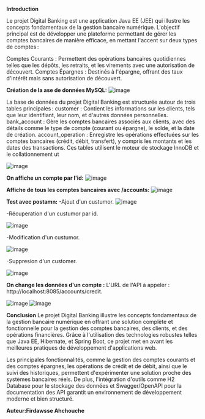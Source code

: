 **Introduction**


Le projet Digital Banking est une application Java EE (JEE) qui illustre les concepts fondamentaux de la gestion bancaire numérique. L'objectif principal est de développer une plateforme permettant de gérer les comptes bancaires de manière efficace, en mettant l'accent sur deux types de comptes :

Comptes Courants : Permettent des opérations bancaires quotidiennes telles que les dépôts, les retraits, et les virements avec une autorisation de découvert.
Comptes Épargnes : Destinés à l'épargne, offrant des taux d'intérêt mais sans autorisation de découvert.

**Création de la ase de données MySQL:**
![image](https://github.com/user-attachments/assets/81310477-5ebb-4c64-b4c8-eb9a8ef17ff8)

La base de données du projet Digital Banking est structurée autour de trois tables principales :
customer : Contient les informations sur les clients, tels que leur identifiant, leur nom, et d'autres données personnelles.
bank_account : Gère les comptes bancaires associés aux clients, avec des détails comme le type de compte (courant ou épargne), le solde, et la date de création.
account_operation : Enregistre les opérations effectuées sur les comptes bancaires (crédit, débit, transfert), y compris les montants et les dates des transactions.
Ces tables utilisent le moteur de stockage InnoDB et le collationnement ut

![image](https://github.com/user-attachments/assets/b2b48630-8b89-4b1d-86e0-f9143efb17ab)

**On affiche un compte par l'id:**
![image](https://github.com/user-attachments/assets/caae2d97-6ac5-40ee-8be9-b38c9bcba2e0)

**Affiche de tous les comptes bancaires avec /accounts:**
![image](https://github.com/user-attachments/assets/86ef1d37-36ee-4722-8a09-604920355d6f)

**Test avec postamn:**
-Ajout d'un custumor.
![image](https://github.com/user-attachments/assets/f939bc3c-5f6f-4044-b0a9-e4a1abd9fc12)

-Récuperation d'un custumor par id.

![image](https://github.com/user-attachments/assets/8c0bf528-95b6-4ee1-b49f-3a92540468be)

-Modification d'un custumor.

![image](https://github.com/user-attachments/assets/6683e875-d2fc-48f2-857c-a326af7aed4a)

-Suppresion d'un customer.

![image](https://github.com/user-attachments/assets/9b460e53-f041-43f6-b388-28e6b2103706)

**On change les données d'un compte :**
L'URL de l'API à appeler : http://localhost:8085/accounts/credit.

![image](https://github.com/user-attachments/assets/fba73ca9-c595-4797-8947-001bec1d477c)
![image](https://github.com/user-attachments/assets/94a51997-616b-4f26-bb42-dbfa683bce94)

**Conclusion**
Le projet Digital Banking illustre les concepts fondamentaux de la gestion bancaire numérique en offrant une solution complète et fonctionnelle pour la gestion des comptes bancaires, des clients, et des opérations financières. Grâce à l'utilisation des technologies robustes telles que Java EE, Hibernate, et Spring Boot, ce projet met en avant les meilleures pratiques de développement d'applications web.

Les principales fonctionnalités, comme la gestion des comptes courants et des comptes épargnes, les opérations de crédit et de débit, ainsi que le suivi des historiques, permettent d'expérimenter une solution proche des systèmes bancaires réels. De plus, l'intégration d'outils comme H2 Database pour le stockage des données et Swagger/OpenAPI pour la documentation des API garantit un environnement de développement moderne et bien structuré.


**Auteur:Firdawsse Ahchouche**








